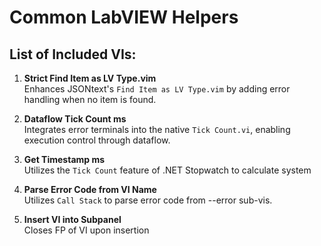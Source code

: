 # Common LabVIEW Helpers

## List of Included VIs:
1. **Strict Find Item as LV Type.vim**  
   Enhances JSONtext's `Find Item as LV Type.vim` by adding error handling when no item is found.

2. **Dataflow Tick Count ms**  
   Integrates error terminals into the native `Tick Count.vi`, enabling execution control through dataflow.

3. **Get Timestamp ms**  
   Utilizes the `Tick Count` feature of .NET Stopwatch to calculate system 

3. **Parse Error Code from VI Name**  
   Utilizes `Call Stack` to parse error code from --error sub-vis. 

4. **Insert VI into Subpanel**  
   Closes FP of VI upon insertion